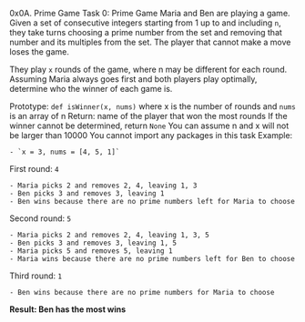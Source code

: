 0x0A. Prime Game
Task 0: Prime Game
Maria and Ben are playing a game. Given a set of consecutive integers starting from 1 up to and including `n`, they take turns choosing a prime number from the set and removing that number and its multiples from the set. The player that cannot make a move loses the game.

They play `x` rounds of the game, where n may be different for each round. Assuming Maria always goes first and both players play optimally, determine who the winner of each game is.

Prototype: `def isWinner(x, nums)`
where x is the number of rounds and `nums` is an array of n
Return: name of the player that won the most rounds
If the winner cannot be determined, return `None`
You can assume n and x will not be larger than 10000
You cannot import any packages in this task
Example:

    - `x = 3, nums = [4, 5, 1]`

    
First round: `4`

    - Maria picks 2 and removes 2, 4, leaving 1, 3
    - Ben picks 3 and removes 3, leaving 1
    - Ben wins because there are no prime numbers left for Maria to choose

    
Second round: `5`

    - Maria picks 2 and removes 2, 4, leaving 1, 3, 5
    - Ben picks 3 and removes 3, leaving 1, 5
    - Maria picks 5 and removes 5, leaving 1
    - Maria wins because there are no prime numbers left for Ben to choose

Third round: `1`

    - Ben wins because there are no prime numbers for Maria to choose

**Result: Ben has the most wins**
